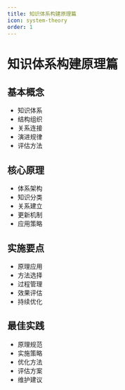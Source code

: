 ```yaml
---
title: 知识体系构建原理篇
icon: system-theory
order: 1
---
```


# 知识体系构建原理篇

## 基本概念
- 知识体系
- 结构组织
- 关系连接
- 演进规律
- 评估方法

## 核心原理
- 体系架构
- 知识分类
- 关系建立
- 更新机制
- 应用策略

## 实施要点
- 原理应用
- 方法选择
- 过程管理
- 效果评估
- 持续优化

## 最佳实践
- 原理规范
- 实施策略
- 优化方法
- 评估方案
- 维护建议
